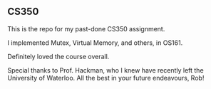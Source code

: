 ## CS350
This is the repo for my past-done CS350 assignment. 

I implemented Mutex, Virtual Memory, and others, in OS161. 

Definitely loved the course overall. 

Special thanks to Prof. Hackman, who I knew have recently left the University of Waterloo. All the best in your future endeavours, Rob!
